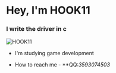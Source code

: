 <h1>Hey, I'm HOOK11</h1>
<h3>I write the driver in c</h3>

<p align="left"> <img src="https://komarev.com/ghpvc/?username=HOOK11&label=Profile%20views&color=ff4d00&style=flat" alt="HOOK11" /> </p>

- I'm studying game development

- How to reach me - **QQ:*3593074503*






